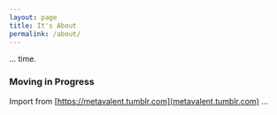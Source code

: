 ```yaml
---
layout: page
title: It's About
permalink: /about/
---
```


... time.

### Moving in Progress

Import from [https://metavalent.tumblr.com](metavalent.tumblr.com) ...


